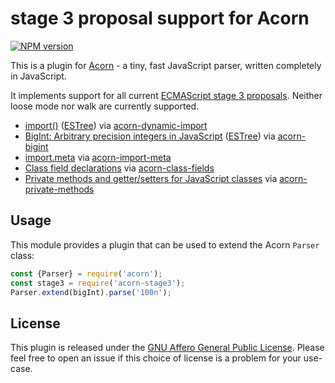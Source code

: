 # stage 3 proposal support for Acorn

[![NPM version](https://img.shields.io/npm/v/acorn-stage3.svg)](https://www.npmjs.org/package/acorn-stage3)

This is a plugin for [Acorn](http://marijnhaverbeke.nl/acorn/) - a tiny, fast JavaScript parser, written completely in JavaScript.

It implements support for all current [ECMAScript stage 3 proposals](https://github.com/tc39/proposals/blob/master/README.md#stage-3). Neither loose mode nor walk are currently supported.

- [import()](https://github.com/tc39/proposal-dynamic-import) ([ESTree](https://github.com/estree/estree/blob/master/experimental/import-expression.md)) via [acorn-dynamic-import](https://www.npmjs.com/package/acorn-dynamic-import)
- [BigInt: Arbitrary precision integers in JavaScript](https://github.com/tc39/proposal-bigint) ([ESTree](https://github.com/estree/estree/pull/179)) via [acorn-bigint](https://www.npmjs.org/package/acorn-bigint)
- [import.meta](https://github.com/tc39/proposal-import-meta) via [acorn-import-meta](https://www.npmjs.org/package/acorn-import-meta)
- [Class field declarations](https://github.com/tc39/proposal-class-fields) via [acorn-class-fields](https://www.npmjs.org/package/acorn-class-fields)
- [Private methods and getter/setters for JavaScript classes](https://github.com/tc39/proposal-private-methods) via [acorn-private-methods](https://www.npmjs.org/package/acorn-private-methods)

## Usage

This module provides a plugin that can be used to extend the Acorn `Parser` class:

```javascript
const {Parser} = require('acorn');
const stage3 = require('acorn-stage3');
Parser.extend(bigInt).parse('100n');
```

## License

This plugin is released under the [GNU Affero General Public License](./LICENSE).
Please feel free to open an issue if this choice of license is a problem for your use-case.
